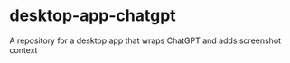 # desktop-app-chatgpt
A repository for a desktop app that wraps ChatGPT and adds screenshot context

